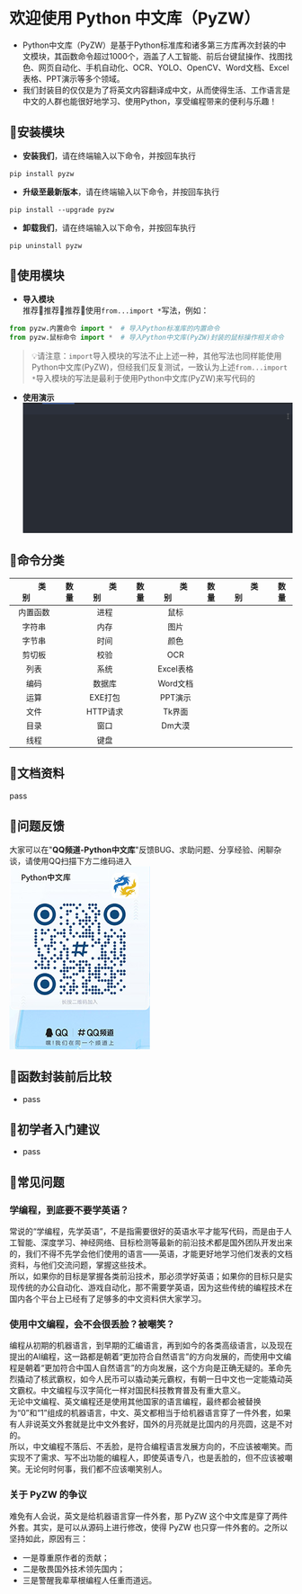 # 欢迎使用 Python 中文库（PyZW）
* Python中文库（PyZW）是基于Python标准库和诸多第三方库再次封装的中文模块，其函数命令超过1000个，涵盖了人工智能、前后台键鼠操作、找图找色、网页自动化、手机自动化、OCR、YOLO、OpenCV、Word文档、Excel表格、PPT演示等多个领域。
* 我们封装目的仅仅是为了将英文内容翻译成中文，从而使得生活、工作语言是中文的人群也能很好地学习、使用Python，享受编程带来的便利与乐趣！

## 🌈安装模块
* **安装我们**，请在终端输入以下命令，并按回车执行
```
pip install pyzw
```
* **升级至最新版本**，请在终端输入以下命令，并按回车执行
```
pip install --upgrade pyzw
```
* **卸载我们**，请在终端输入以下命令，并按回车执行
```
pip uninstall pyzw
```

## 🌈使用模块
* **导入模块**  
推荐🎉推荐🎉推荐🎉使用`from...import *`写法，例如：  
```python
from pyzw.内置命令 import *  # 导入Python标准库的内置命令
from pyzw.鼠标命令 import *  # 导入Python中文库(PyZW)封装的鼠标操作相关命令
```
> 💡请注意：`import`导入模块的写法不止上述一种，其他写法也同样能使用Python中文库(PyZW)，但经我们反复测试，一致认为上述`from...import *`导入模块的写法是最利于使用Python中文库(PyZW)来写代码的

* **使用演示**   
![PyZW中文库](https://github.com/XueLiren/PyZW/blob/master/img/shiyongyanshi.gif?raw=true "")  

## 🌈命令分类
| &emsp;&emsp;类别&emsp;&emsp; | 数量  | &emsp;&emsp;类别&emsp;&emsp; | 数量  | &emsp;&emsp;类别&emsp;&emsp; | 数量  | &emsp;&emsp;类别&emsp;&emsp; | 数量  |
|:--------------------------:|:---:|:--------------------------:|-----|:--------------------------:|-----|:--------------------------:|-----|
|            内置函数            |     |             进程             |     |             鼠标             |     |                            |     |
|            字符串             |     |             内存             |     |             图片             |     |                            |     |
|            字节串             |     |             时间             |     |             颜色             |     |                            |     |
|            剪切板             |     |             校验             |     |            OCR             |     |                            |     |
|             列表             |     |             系统             |     |          Excel表格           |     |                            |     |
|             编码             |     |            数据库             |     |           Word文档           |     |                            |     |
|             运算             |     |           EXE打包            |     |           PPT演示            |     |                            |     |
|             文件             |     |           HTTP请求           |     |            Tk界面            |     |                            |     |
|             目录             |     |             窗口             |     |            Dm大漠            |     |                            |     |
|             线程             |     |             键盘             |     |                            |     |                            |     |

## 🌈文档资料
pass

## 🌈问题反馈
大家可以在"**QQ频道-Python中文库**"反馈BUG、求助问题、分享经验、闲聊杂谈，请使用QQ扫描下方二维码进入  
![PyZW中文库](https://raw.githubusercontent.com/XueLiren/PyZW/master/img/qq_pindao.jpg "请使用QQ扫码进入PyZW中文库社区")  
 
## 🌈函数封装前后比较
* pass 

## 🌈初学者入门建议
* pass


## 🌈常见问题
### 学编程，到底要不要学英语？
常说的“学编程，先学英语”，不是指需要很好的英语水平才能写代码，而是由于人工智能、深度学习、神经网络、目标检测等最新的前沿技术都是国外团队开发出来的，我们不得不先学会他们使用的语言——英语，才能更好地学习他们发表的文档资料，与他们交流问题，掌握这些技术。  
所以，如果你的目标是掌握各类前沿技术，那必须学好英语；如果你的目标只是实现传统的办公自动化、游戏自动化，那不需要学英语，因为这些传统的编程技术在国内各个平台上已经有了足够多的中文资料供大家学习。

### 使用中文编程，会不会很丢脸？被嘲笑？
编程从初期的机器语言，到早期的汇编语言，再到如今的各类高级语言，以及现在提出的AI编程，这一路都是朝着“更加符合自然语言”的方向发展的，而使用中文编程是朝着“更加符合中国人自然语言”的方向发展，这个方向是正确无疑的。革命先烈撬动了核武霸权，如今人民币可以撬动美元霸权，有朝一日中文也一定能撬动英文霸权。中文编程与汉字简化一样对国民科技教育普及有重大意义。  
无论中文编程、英文编程还是使用其他国家的语言编程，最终都会被替换为“0”和“1”组成的机器语言，中文、英文都相当于给机器语言穿了一件外套，如果有人非说英文外套就是比中文外套好，国外的月亮就是比国内的月亮圆，这是不对的。  
所以，中文编程不落后、不丢脸，是符合编程语言发展方向的，不应该被嘲笑。而实现不了需求、写不出功能的编程人，即使英语专八，也是丢脸的，但不应该被嘲笑。无论何时何事，我们都不应该嘲笑别人。

### 关于 PyZW 的争议
难免有人会说，英文是给机器语言穿一件外套，那 PyZW 这个中文库是穿了两件外套。其实，是可以从源码上进行修改，使得 PyZW 也只穿一件外套的。之所以坚持如此，原因有三：
* 一是尊重原作者的贡献；
* 二是敬畏国外技术领先国内；
* 三是警醒我辈草根编程人任重而道远。
